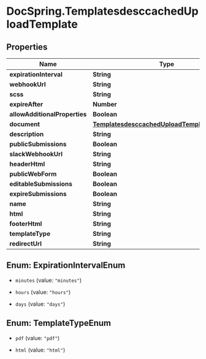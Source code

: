 # DocSpring.TemplatesdesccachedUploadTemplate

## Properties
Name | Type | Description | Notes
------------ | ------------- | ------------- | -------------
**expirationInterval** | **String** |  | [optional] 
**webhookUrl** | **String** |  | [optional] 
**scss** | **String** |  | [optional] 
**expireAfter** | **Number** |  | [optional] 
**allowAdditionalProperties** | **Boolean** |  | [optional] 
**document** | [**TemplatesdesccachedUploadTemplateDocument**](TemplatesdesccachedUploadTemplateDocument.md) |  | [optional] 
**description** | **String** |  | [optional] 
**publicSubmissions** | **Boolean** |  | [optional] 
**slackWebhookUrl** | **String** |  | [optional] 
**headerHtml** | **String** |  | [optional] 
**publicWebForm** | **Boolean** |  | [optional] 
**editableSubmissions** | **Boolean** |  | [optional] 
**expireSubmissions** | **Boolean** |  | [optional] 
**name** | **String** |  | [optional] 
**html** | **String** |  | [optional] 
**footerHtml** | **String** |  | [optional] 
**templateType** | **String** |  | [optional] 
**redirectUrl** | **String** |  | [optional] 


<a name="ExpirationIntervalEnum"></a>
## Enum: ExpirationIntervalEnum


* `minutes` (value: `"minutes"`)

* `hours` (value: `"hours"`)

* `days` (value: `"days"`)




<a name="TemplateTypeEnum"></a>
## Enum: TemplateTypeEnum


* `pdf` (value: `"pdf"`)

* `html` (value: `"html"`)




